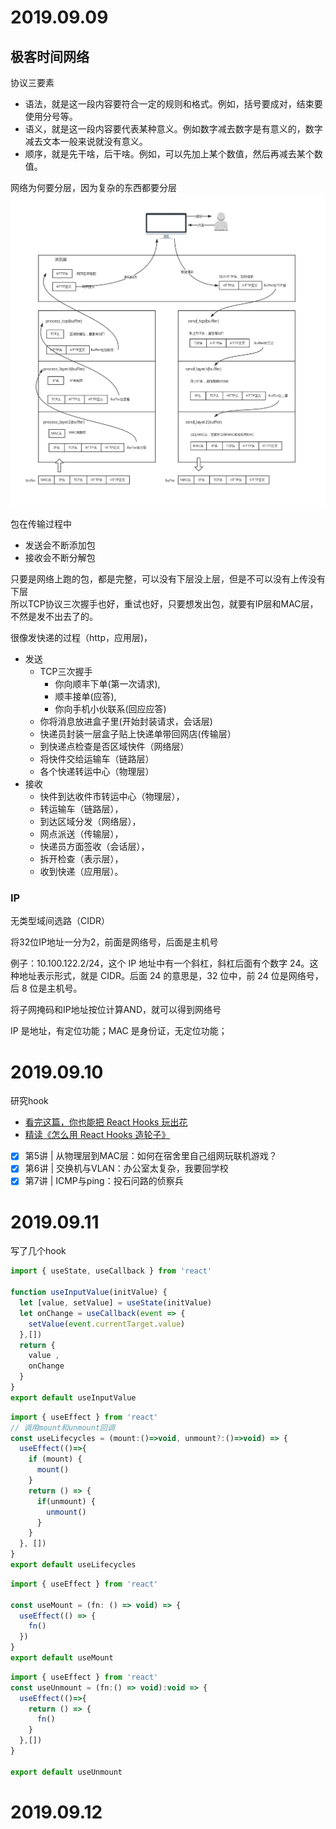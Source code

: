 # 2019.09.09
## 极客时间网络
协议三要素
- 语法，就是这一段内容要符合一定的规则和格式。例如，括号要成对，结束要使用分号等。
- 语义，就是这一段内容要代表某种意义。例如数字减去数字是有意义的，数字减去文本一般来说就没有意义。
- 顺序，就是先干啥，后干啥。例如，可以先加上某个数值，然后再减去某个数值。

网络为何要分层，因为复杂的东西都要分层  
![image](./img/网络分层.jpg)

包在传输过程中
- 发送会不断添加包
- 接收会不断分解包

只要是网络上跑的包，都是完整，可以没有下层没上层，但是不可以没有上传没有下层  
所以TCP协议三次握手也好，重试也好，只要想发出包，就要有IP层和MAC层，不然是发不出去了的。

很像发快递的过程（http，应用层)，
- 发送
  - TCP三次握手
    - 你向顺丰下单(第一次请求),
    - 顺丰接单(应答),
    - 你向手机小伙联系(回应应答)
  - 你将消息放进盒子里(开始封装请求，会话层)
  - 快递员封装一层盒子贴上快递单带回网店(传输层）
  - 到快递点检查是否区域快件（网络层）
  - 将快件交给运输车（链路层）
  - 各个快递转运中心（物理层）
- 接收
  - 快件到达收件市转运中心（物理层），
  - 转运输车（链路层），
  - 到达区域分发（网络层），
  - 网点派送（传输层），
  - 快递员方面签收（会话层），
  - 拆开检查（表示层），
  - 收到快递（应用层）。
### IP
无类型域间选路（CIDR）

将32位IP地址一分为2，前面是网络号，后面是主机号

例子：10.100.122.2/24，这个 IP 地址中有一个斜杠，斜杠后面有个数字 24。这种地址表示形式，就是 CIDR。后面 24 的意思是，32 位中，前 24 位是网络号，后 8 位是主机号。

将子网掩码和IP地址按位计算AND，就可以得到网络号

IP 是地址，有定位功能；MAC 是身份证，无定位功能；

# 2019.09.10
研究hook
- [看完这篇，你也能把 React Hooks 玩出花](https://juejin.im/post/5d754dbde51d4561cd2466bf)
- [精读《怎么用 React Hooks 造轮子》](https://github.com/dt-fe/weekly/blob/v2/079.%E7%B2%BE%E8%AF%BB%E3%80%8AReact%20Hooks%E3%80%8B.md)

- [x] 第5讲 | 从物理层到MAC层：如何在宿舍里自己组网玩联机游戏？
- [x] 第6讲 | 交换机与VLAN：办公室太复杂，我要回学校
- [x] 第7讲 | ICMP与ping：投石问路的侦察兵

# 2019.09.11
写了几个hook
```javascript
import { useState, useCallback } from 'react'

function useInputValue(initValue) {
  let [value, setValue] = useState(initValue)
  let onChange = useCallback(event => {
    setValue(event.currentTarget.value)
  },[])
  return {
    value ,
    onChange
  }
}
export default useInputValue
```

```javascript
import { useEffect } from 'react'
// 调用mount和unmount回调
const useLifecycles = (mount:()=>void, unmount?:()=>void) => {
  useEffect(()=>{
    if (mount) {
      mount()
    }
    return () => {
      if(unmount) {
        unmount()
      }
    }
  }, [])
}
export default useLifecycles
```

```javascript
import { useEffect } from 'react'

const useMount = (fn: () => void) => {
  useEffect(() => {
    fn()
  })
}
export default useMount
```

```javascript
import { useEffect } from 'react'
const useUnmount = (fn:() => void):void => {
  useEffect(()=>{
    return () => {
      fn()
    }
  },[])
}

export default useUnmount
```
# 2019.09.12